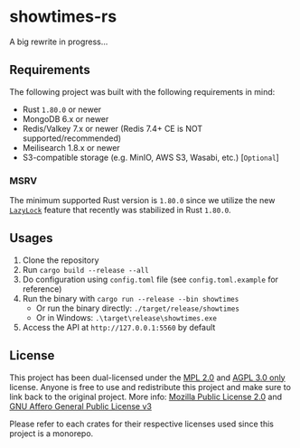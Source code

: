 # showtimes-rs

A big rewrite in progress...

## Requirements

The following project was built with the following requirements in mind:
- Rust `1.80.0` or newer
- MongoDB 6.x or newer
- Redis/Valkey 7.x or newer (Redis 7.4+ CE is NOT supported/recommended)
- Meilisearch 1.8.x or newer
- S3-compatible storage (e.g. MinIO, AWS S3, Wasabi, etc.) [`Optional`]

### MSRV

The minimum supported Rust version is `1.80.0` since we utilize the new [`LazyLock`](https://blog.rust-lang.org/2024/07/25/Rust-1.80.0.html) feature that 
recently was stabilized in Rust `1.80.0`.

## Usages
1. Clone the repository
2. Run `cargo build --release --all`
3. Do configuration using `config.toml` file (see `config.toml.example` for reference)
4. Run the binary with `cargo run --release --bin showtimes`
   - Or run the binary directly: `./target/release/showtimes`
   - Or in Windows: `.\target\release\showtimes.exe`
5. Access the API at `http://127.0.0.1:5560` by default

## License

This project has been dual-licensed under the [MPL 2.0](https://github.com/naoTimesdev/showtimes-rs/blob/master/LICENSE-MPL) and [AGPL 3.0 only](https://github.com/naoTimesdev/showtimes-rs/blob/master/LICENSE-MPL) license. Anyone is free to use and redistribute this project and make sure to link back to the original project. More info: [Mozilla Public License 2.0](https://www.tldrlegal.com/license/mozilla-public-license-2-0-mpl-2) and [GNU Affero General Public License v3](https://www.tldrlegal.com/license/gnu-affero-general-public-license-v3-agpl-3-0)

Please refer to each crates for their respective licenses used since this project is a monorepo.
